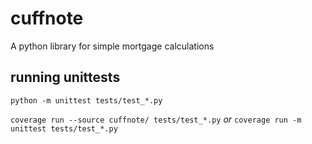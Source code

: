 # cuffnote
A python library for simple mortgage calculations

## running unittests
`python -m unittest tests/test_*.py`

`coverage run --source cuffnote/ tests/test_*.py` *or* `coverage run -m unittest tests/test_*.py`